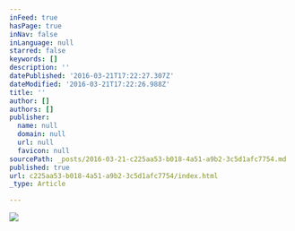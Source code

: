 ```yaml
---
inFeed: true
hasPage: true
inNav: false
inLanguage: null
starred: false
keywords: []
description: ''
datePublished: '2016-03-21T17:22:27.307Z'
dateModified: '2016-03-21T17:22:26.988Z'
title: ''
author: []
authors: []
publisher:
  name: null
  domain: null
  url: null
  favicon: null
sourcePath: _posts/2016-03-21-c225aa53-b018-4a51-a9b2-3c5d1afc7754.md
published: true
url: c225aa53-b018-4a51-a9b2-3c5d1afc7754/index.html
_type: Article

---
```

![](https://the-grid-user-content.s3-us-west-2.amazonaws.com/8d1010b3-15ed-4c83-a574-084c9e714ba8.jpg)